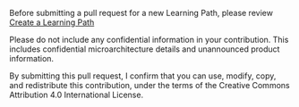 
Before submitting a pull request for a new Learning Path, please review [Create a Learning Path](https://www.armswdev.tk/learning-paths/cross-platform/_example-learning-path/)

Please do not include any confidential information in your contribution. This includes confidential microarchitecture details and unannounced product information. 

By submitting this pull request, I confirm that you can use, modify, copy, and redistribute this contribution, under the terms of the Creative Commons Attribution 4.0 International License. 
